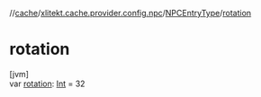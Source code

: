 //[cache](../../../index.md)/[xlitekt.cache.provider.config.npc](../index.md)/[NPCEntryType](index.md)/[rotation](rotation.md)

# rotation

[jvm]\
var [rotation](rotation.md): [Int](https://kotlinlang.org/api/latest/jvm/stdlib/kotlin/-int/index.html) = 32

